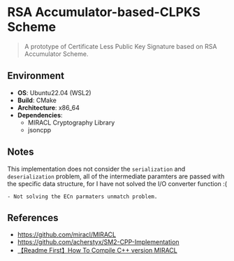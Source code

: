 # RSA Accumulator-based-CLPKS Scheme
> A prototype of Certificate Less Public Key Signature based on RSA Accumulator Scheme.

## Environment
- **OS**: Ubuntu22.04 (WSL2)
- **Build**: CMake
- **Architecture**: x86_64
- **Dependencies**:
    - MIRACL Cryptography Library
    - jsoncpp



## Notes
This implementation does not consider the `serialization` and `deserialization` problem, 
all of the intermediate paramters are passed with the specific data structure, for I have not solved the I/O converter function :( 

    - Not solving the ECn parmaters unmatch problem.



## References
- https://github.com/miracl/MIRACL
- https://github.com/acherstyx/SM2-CPP-Implementation
- [【Readme First】How To Compile C++ version MIRACL](https://adityagudimetla.medium.com/installing-miracl-for-dummies-7eb7192c3285)